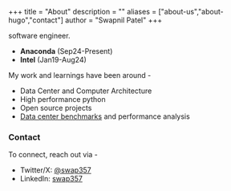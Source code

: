 +++
title = "About"
description = ""
aliases = ["about-us","about-hugo","contact"]
author = "Swapnil Patel"
+++

software engineer.

- **Anaconda** (Sep24-Present)
- **Intel** (Jan19-Aug24)

My work and learnings have been around - 
- Data Center and Computer Architecture
- High performance python
- Open source projects
- [Data center benchmarks](https://www.spec.org/blog/2023/03/cloudbenchmarks.html "SPEC Cloud Blog") and performance analysis

### Contact

To connect, reach out via -
- Twitter/X: [@swap357](https://x.com/swap357 "Swapnil on X")
- LinkedIn: [swap357](https://www.linkedin.com/in/swap357/ "Swapnil on LinkedIn")
